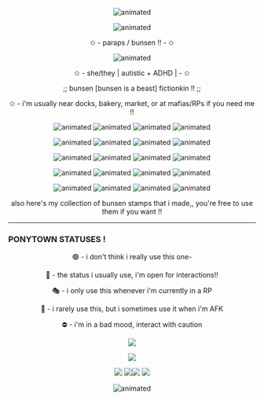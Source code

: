 <p align="center">
  <img src="https://64.media.tumblr.com/23b8f1a5eed68cc069a3deb19419d16f/97b51e36be483cf5-d8/s1280x1920/dd742616caad3a9e2443685e7b65fa9d9d13abbf.pnj" alt="animated" />  
<p align="center">
  <img src="https://github.com/paraps/paraps/assets/160081169/ff02a600-9daf-4ca4-a642-4ba3b1e02250" alt="animated" />
</p>

<p align="center">
✩ - paraps / bunsen !! - ✩
</p>
<p align="center">
  <img src="https://64.media.tumblr.com/b91e9796a035f97a2da5d89e0c835681/tumblr_inline_ml1c6aUbyo1qz4rgp.gif" alt="animated" />  
</p>
<p align="center">
✩ - she/they | autistic + ADHD | - ✩
<p align="center">
;; bunsen [bunsen is a beast] fictionkin !! ;;
</p>
<p align="center">
✩ - i'm usually near docks, bakery, market, or at mafias/RPs if you need me !!
</p>
<p align="center">
  <img src="https://i.imgur.com/gAsiDHa.gif" alt="animated" /> <img src="https://i.imgur.com/RvEE447.gif" alt="animated" /> <img src="https://i.imgur.com/CIpJM8q.gif" alt="animated" /> <img src="https://i.imgur.com/UY1FRvR.gif" alt="animated" />
</p>
<p align="center">
<img src="https://i.imgur.com/AHKtrmY.gif" alt="animated" /> <img src="https://i.imgur.com/odM7ujn.gif" alt="animated" /> <img src="https://i.imgur.com/E4Xfp0Q.gif" alt="animated" /> <img src="https://i.imgur.com/KBUBP3x.gif" alt="animated" />
</p>
<p align="center">
  <img src="https://i.imgur.com/aURm8OS.gif" alt="animated" /> <img src="https://i.imgur.com/WeWXTlG.gif" alt="animated" /> <img src="https://i.imgur.com/hKJ4g4v.gif" alt="animated" /> <img src="https://i.imgur.com/KHI58yc.gif" alt="animated" />
</p>
<p align="center">
  <img src="https://i.imgur.com/FAExL4k.gif" alt="animated" />   <img src="https://i.imgur.com/PIkGdM6.gif" alt="animated" />   <img src="https://i.imgur.com/BOMsilJ.gif" alt="animated" />   <img src="https://i.imgur.com/cOAxwy2.gif" alt="animated" />
</p>
<p align="center">
  <img src="https://i.imgur.com/Z4mQxkN.gif" alt="animated" /> <img src="https://i.imgur.com/AxdXzuU.gif" alt="animated" /> <img src="https://i.imgur.com/FjKv2cw.gif" alt="animated" /> <img src="https://i.imgur.com/zCQ3dZj.gif" alt="animated" />
</p>
<p align="center">
also here's my collection of bunsen stamps that i made,, you're free to use them if you want !!
</p>

___
### PONYTOWN STATUSES !
<p align="center">
  🟢 - i don't think i really use this one-
</p>
<p align="center">
  💬 - the status i usually use, i'm open for interactions!!
</p>
<p align="center">
  🎭 - i only use this whenever i'm currently in a RP
</p>
<p align="center">
  🌙 - i rarely use this, but i sometimes use it when i'm AFK
</p>
<p align="center">
  ⛔️ - i'm in a bad mood, interact with caution
</p>
<p align="center">
<img src="https://wilardo.crd.co/assets/images/gallery22/67e05689.png"/>
</p>
<p align="center">
 <img src="https://i.imgur.com/WttVLxp.png"/>
</p>
<p align="center">
<img src="https://pix.crd.co/assets/images/gallery08/51792668.gif"/> <img src="https://xyz.crd.co/assets/images/gallery02/e35631ec.gif"/><img src="https://xyz.crd.co/assets/images/gallery02/b38bba44.gif"/> <img src="https://goldenkamuy.crd.co/assets/images/gallery22/f5aa100e.gif"/>
</p>

<p align="center">
  <img src="https://64.media.tumblr.com/68d9e1ed634a751a9080a20fe5348da8/97b51e36be483cf5-94/s1280x1920/ab570358552bb257b2a76bb022411badbed6c87f.pnj" alt="animated" />  
</p>
